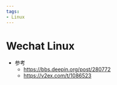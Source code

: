 ```yaml
---
tags:
- Linux
---
```



# Wechat Linux

- 参考
  - https://bbs.deepin.org/post/280772
  - https://v2ex.com/t/1086523
